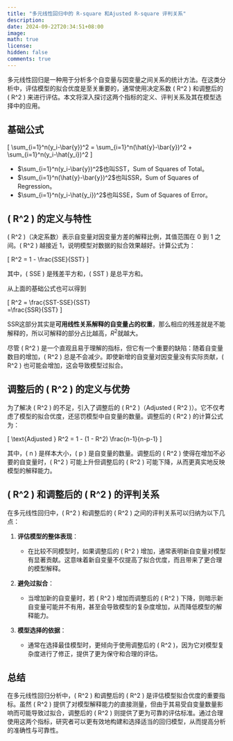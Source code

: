 ```yaml
---
title: "多元线性回归中的 R-square 和Ajusted R-square 评判关系"
description: 
date: 2024-09-22T20:34:51+08:00
image: 
math: true
license: 
hidden: false
comments: true
---
```


多元线性回归是一种用于分析多个自变量与因变量之间关系的统计方法。在这类分析中，评估模型的拟合优度是至关重要的，通常使用决定系数 \( R^2 \) 和调整后的 \( R^2 \) 来进行评估。本文将深入探讨这两个指标的定义、评判关系及其在模型选择中的应用。

## 基础公式

\[
\sum_{i=1}^n(y_i-\bar{y})^2 = \sum_{i=1}^n(\hat{y}-\bar{y})^2 + \sum_{i=1}^n(y_i-\hat{y_i})^2
\]

- $\sum_{i=1}^n(y_i-\bar{y})^2$也叫SST，Sum of Squares of Total。
- $\sum_{i=1}^n(\hat{y}-\bar{y})^2$也叫SSR，Sum of Squares of Regression。
- $\sum_{i=1}^n(y_i-\hat{y_i})^2$也叫SSE，Sum of Squares of Error。

## \( R^2 \) 的定义与特性

\( R^2 \)（决定系数）表示自变量对因变量方差的解释比例，其值范围在 0 到 1 之间。\( R^2 \) 越接近 1，说明模型对数据的拟合效果越好。计算公式为：

\[
R^2 = 1 - \frac{SSE}{SST}
\]

其中，\( SSE \) 是残差平方和，\( SST \) 是总平方和。

从上面的基础公式也可以得到

\[
R^2 = \frac{SST-SSE}{SST} \
=\frac{SSR}{SST}
\]

SSR这部分其实是**可用线性关系解释的自变量占的权重**，那么相应的残差就是不能解释的，所以可解释的部分占比越高，$R^2$就越大。

尽管 \( R^2 \) 是一个直观且易于理解的指标，但它有一个重要的缺陷：随着自变量数目的增加，\( R^2 \) 总是不会减少。即使新增的自变量对因变量没有实际贡献，\( R^2 \) 也可能会增加，这会导致模型过拟合。


## 调整后的 \( R^2 \) 的定义与优势

为了解决 \( R^2 \) 的不足，引入了调整后的 \( R^2 \)（Adjusted \( R^2 \)）。它不仅考虑了模型的拟合优度，还惩罚模型中自变量的数量。调整后的 \( R^2 \) 的计算公式为：

\[
\text{Adjusted } R^2 = 1 - (1 - R^2) \frac{n-1}{n-p-1}
\]

其中，\( n \) 是样本大小，\( p \) 是自变量的数量。调整后的 \( R^2 \) 使得在增加不必要的自变量时，\( R^2 \) 可能上升但调整后的 \( R^2 \) 可能下降，从而更真实地反映模型的解释能力。

## \( R^2 \) 和调整后的 \( R^2 \) 的评判关系

在多元线性回归中，\( R^2 \) 和调整后的 \( R^2 \) 之间的评判关系可以归纳为以下几点：

1. **评估模型的整体表现**：
   - 在比较不同模型时，如果调整后的 \( R^2 \) 增加，通常表明新自变量对模型有显著贡献。这意味着新自变量不仅提高了拟合优度，而且带来了更合理的模型解释。

2. **避免过拟合**：
   - 当增加新的自变量时，若 \( R^2 \) 增加而调整后的 \( R^2 \) 下降，则暗示新自变量可能并不有用，甚至会导致模型的复杂度增加，从而降低模型的解释能力。

3. **模型选择的依据**：
   - 通常在选择最佳模型时，更倾向于使用调整后的 \( R^2 \)，因为它对模型复杂度进行了修正，提供了更为保守和合理的评估。

## 总结

在多元线性回归分析中，\( R^2 \) 和调整后的 \( R^2 \) 是评估模型拟合优度的重要指标。虽然 \( R^2 \) 提供了对模型解释能力的直接测量，但由于其易受自变量数量影响而可能导致过拟合，调整后的 \( R^2 \) 则提供了更为可靠的评估标准。通过合理使用这两个指标，研究者可以更有效地构建和选择适当的回归模型，从而提高分析的准确性与可靠性。